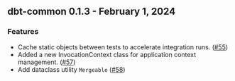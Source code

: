 ## dbt-common 0.1.3 - February 1, 2024

### Features

- Cache static objects between tests to accelerate integration runs. ([#55](https://github.com/dbt-labs/dbt-common/issues/55))
- Added a new InvocationContext class for application context management. ([#57](https://github.com/dbt-labs/dbt-common/issues/57))
- Add dataclass utility `Mergeable` ([#58](https://github.com/dbt-labs/dbt-common/issues/58))
